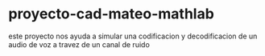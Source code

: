 # proyecto-cad-mateo-mathlab
este proyecto nos ayuda a simular una codificacion y decodificacion de un audio de voz a travez de un canal de ruido
